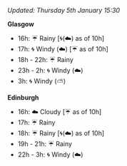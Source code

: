 *Updated: Thursday 5th January 15:30*

**Glasgow**

* 16h: :umbrella: Rainy [:cyclone:(:cloud:) as of 10h]
* 17h: :cyclone: Windy (:cloud:) [:umbrella: as of 10h]
* 18h - 22h: :umbrella: Rainy
* 23h - 2h: :cyclone: Windy (:cloud:)
* 3h: :cyclone: Windy (:partly_sunny:)

**Edinburgh**

* 16h: :cloud: Cloudy [:umbrella: as of 10h]
* 17h: :umbrella: Rainy
* 18h: :umbrella: Rainy [:cyclone:(:cloud:) as of 10h]
* 19h - 21h: :umbrella: Rainy
* 22h - 3h: :cyclone: Windy (:cloud:)

